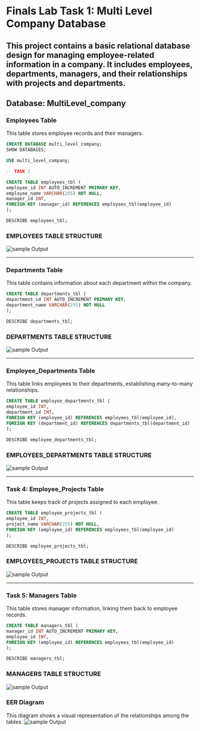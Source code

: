 # Finals Lab Task 1: Multi Level Company Database 
This project contains a basic relational database design for managing employee-related information in a company.
It includes employees, departments, managers, and their relationships with projects and departments.
---

## Database: MultiLevel_company

### Employees Table

This table stores employee records and their managers.
```sql
CREATE DATABASE multi_level_company;
SHOW DATABASES;

USE multi_level_company;

-- TASK 1

CREATE TABLE employees_tbl (
employee_id INT AUTO_INCREMENT PRIMARY KEY,
employee_name VARCHAR(255) NOT NULL,
manager_id INT,
FOREIGN KEY (manager_id) REFERENCES employees_tbl(employee_id)
);

DESCRIBE employees_tbl;
```
### EMPLOYEES TABLE STRUCTURE

![sample Output](Images/55.png)

---

### Departments Table

This table contains information about each department within the company.
```sql
CREATE TABLE departments_tbl (
department_id INT AUTO_INCREMENT PRIMARY KEY,
department_name VARCHAR(255) NOT NULL
);

DESCRIBE departments_tbl;
```
### DEPARTMENTS TABLE STRUCTURE
![sample Output](Images/52.png)

---

### Employee_Departments Table

This table links employees to their departments, establishing many-to-many relationships.
```sql
CREATE TABLE employee_departments_tbl (
employee_id INT,
department_id INT,
FOREIGN KEY (employee_id) REFERENCES employees_tbl(employee_id),
FOREIGN KEY (department_id) REFERENCES departments_tbl(department_id)
);

DESCRIBE employee_departments_tbl;
```
### EMPLOYEES_DEPARTMENTS TABLE STRUCTURE
![sample Output](Images/53.png)

---

### Task 4: Employee_Projects Table
This table keeps track of projects assigned to each employee.
```sql
CREATE TABLE employee_projects_tbl (
employee_id INT,
project_name VARCHAR(255) NOT NULL,
FOREIGN KEY (employee_id) REFERENCES employees_tbl(employee_id)
);

DESCRIBE employee_projects_tbl;
```
### EMPLOYEES_PROJECTS TABLE STRUCTURE
![sample Output](Images/54.png)

---

### Task 5: Managers Table
This table stores manager information, linking them back to employee records.
```sql
CREATE TABLE managers_tbl (
manager_id INT AUTO_INCREMENT PRIMARY KEY,
employee_id INT,
FOREIGN KEY (employee_id) REFERENCES employees_tbl(employee_id)
);

DESCRIBE managers_tbl;
```
### MANAGERS TABLE STRUCTURE
![sample Output](Images/55.png)

### EER Diagram
This diagram shows a visual representation of the relationships among the tables.
![sample Output](Images/57.png)

